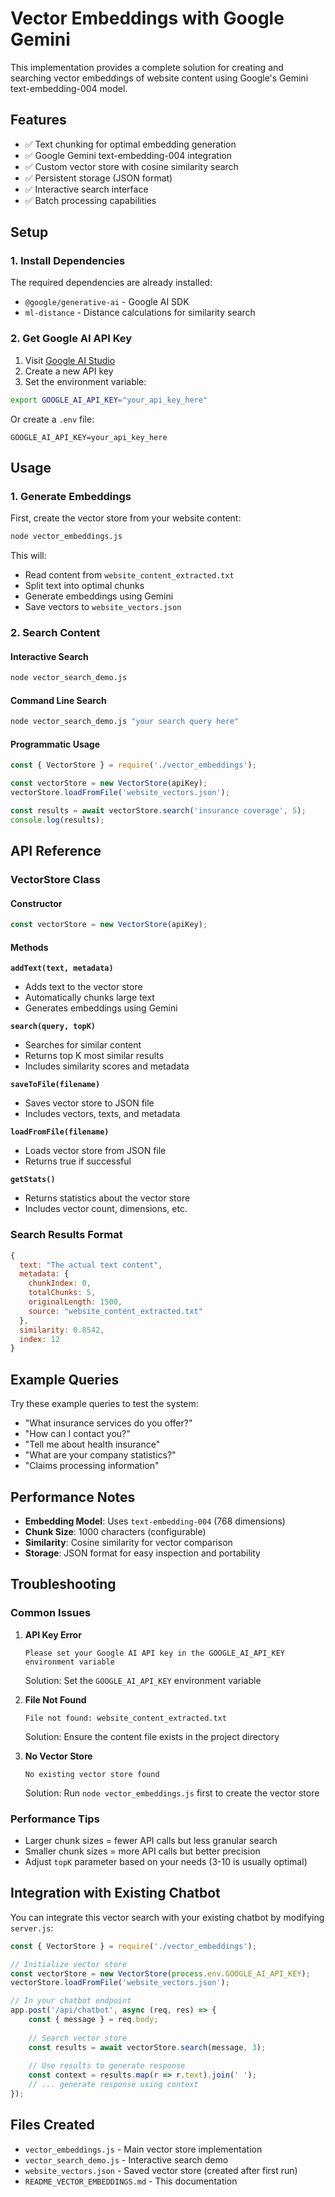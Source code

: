 # Vector Embeddings with Google Gemini

This implementation provides a complete solution for creating and searching vector embeddings of website content using Google's Gemini text-embedding-004 model.

## Features

- ✅ Text chunking for optimal embedding generation
- ✅ Google Gemini text-embedding-004 integration
- ✅ Custom vector store with cosine similarity search
- ✅ Persistent storage (JSON format)
- ✅ Interactive search interface
- ✅ Batch processing capabilities

## Setup

### 1. Install Dependencies

The required dependencies are already installed:
- `@google/generative-ai` - Google AI SDK
- `ml-distance` - Distance calculations for similarity search

### 2. Get Google AI API Key

1. Visit [Google AI Studio](https://makersuite.google.com/app/apikey)
2. Create a new API key
3. Set the environment variable:

```bash
export GOOGLE_AI_API_KEY="your_api_key_here"
```

Or create a `.env` file:
```
GOOGLE_AI_API_KEY=your_api_key_here
```

## Usage

### 1. Generate Embeddings

First, create the vector store from your website content:

```bash
node vector_embeddings.js
```

This will:
- Read content from `website_content_extracted.txt`
- Split text into optimal chunks
- Generate embeddings using Gemini
- Save vectors to `website_vectors.json`

### 2. Search Content

#### Interactive Search
```bash
node vector_search_demo.js
```

#### Command Line Search
```bash
node vector_search_demo.js "your search query here"
```

#### Programmatic Usage
```javascript
const { VectorStore } = require('./vector_embeddings');

const vectorStore = new VectorStore(apiKey);
vectorStore.loadFromFile('website_vectors.json');

const results = await vectorStore.search('insurance coverage', 5);
console.log(results);
```

## API Reference

### VectorStore Class

#### Constructor
```javascript
const vectorStore = new VectorStore(apiKey);
```

#### Methods

**`addText(text, metadata)`**
- Adds text to the vector store
- Automatically chunks large text
- Generates embeddings using Gemini

**`search(query, topK)`**
- Searches for similar content
- Returns top K most similar results
- Includes similarity scores and metadata

**`saveToFile(filename)`**
- Saves vector store to JSON file
- Includes vectors, texts, and metadata

**`loadFromFile(filename)`**
- Loads vector store from JSON file
- Returns true if successful

**`getStats()`**
- Returns statistics about the vector store
- Includes vector count, dimensions, etc.

### Search Results Format

```javascript
{
  text: "The actual text content",
  metadata: {
    chunkIndex: 0,
    totalChunks: 5,
    originalLength: 1500,
    source: "website_content_extracted.txt"
  },
  similarity: 0.8542,
  index: 12
}
```

## Example Queries

Try these example queries to test the system:

- "What insurance services do you offer?"
- "How can I contact you?"
- "Tell me about health insurance"
- "What are your company statistics?"
- "Claims processing information"

## Performance Notes

- **Embedding Model**: Uses `text-embedding-004` (768 dimensions)
- **Chunk Size**: 1000 characters (configurable)
- **Similarity**: Cosine similarity for vector comparison
- **Storage**: JSON format for easy inspection and portability

## Troubleshooting

### Common Issues

1. **API Key Error**
   ```
   Please set your Google AI API key in the GOOGLE_AI_API_KEY environment variable
   ```
   Solution: Set the `GOOGLE_AI_API_KEY` environment variable

2. **File Not Found**
   ```
   File not found: website_content_extracted.txt
   ```
   Solution: Ensure the content file exists in the project directory

3. **No Vector Store**
   ```
   No existing vector store found
   ```
   Solution: Run `node vector_embeddings.js` first to create the vector store

### Performance Tips

- Larger chunk sizes = fewer API calls but less granular search
- Smaller chunk sizes = more API calls but better precision
- Adjust `topK` parameter based on your needs (3-10 is usually optimal)

## Integration with Existing Chatbot

You can integrate this vector search with your existing chatbot by modifying `server.js`:

```javascript
const { VectorStore } = require('./vector_embeddings');

// Initialize vector store
const vectorStore = new VectorStore(process.env.GOOGLE_AI_API_KEY);
vectorStore.loadFromFile('website_vectors.json');

// In your chatbot endpoint
app.post('/api/chatbot', async (req, res) => {
    const { message } = req.body;
    
    // Search vector store
    const results = await vectorStore.search(message, 3);
    
    // Use results to generate response
    const context = results.map(r => r.text).join(' ');
    // ... generate response using context
});
```

## Files Created

- `vector_embeddings.js` - Main vector store implementation
- `vector_search_demo.js` - Interactive search demo
- `website_vectors.json` - Saved vector store (created after first run)
- `README_VECTOR_EMBEDDINGS.md` - This documentation